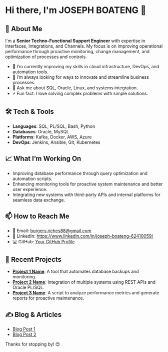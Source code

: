 # Hi there, I'm JOSEPH BOATENG 👋

## 🚀 About Me

I'm a **Senior Techno-Functional Support Engineer** with expertise in Interfaces, Integrations, and Channels. My focus is on improving operational performance through proactive monitoring, change management, and optimization of processes and controls.

- 🌱 I’m currently improving my skills in cloud infrastructure, DevOps, and automation tools.
- 🔭 I’m always looking for ways to innovate and streamline business processes.
- 💬 Ask me about SQL, Oracle, Linux, and systems integration.
- ⚡ Fun fact: I love solving complex problems with simple solutions.

## 🛠️ Tech & Tools

- **Languages**: SQL, PL/SQL, Bash, Python
- **Databases**: Oracle, MySQL
- **Platforms**: Kafka, Docker, AWS, Azure
- **DevOps**: Jenkins, Ansible, Git, Kubernetes

## 📈 What I’m Working On

- Improving database performance through query optimization and automation scripts.
- Enhancing monitoring tools for proactive system maintenance and better user experience.
- Integrating new systems with third-party APIs and internal platforms for seamless data exchange.

## 📫 How to Reach Me

- 📧 Email: burgers.riches88@gmail.com
- 💼 LinkedIn: https://www.linkedin.com/in/joseph-boateng-62410059/
- 💻 GitHub: [Your GitHub Profile](https://github.com/your-profile)

## 📝 Recent Projects

- **[Project 1 Name](https://github.com/your-profile/project-1)**: A tool that automates database backups and monitoring.
- **[Project 2 Name](https://github.com/your-profile/project-2)**: Integration of multiple systems using REST APIs and Oracle PL/SQL.
- **[Project 3 Name](https://github.com/your-profile/project-3)**: A script to analyze performance metrics and generate reports for proactive maintenance.

## ✍️ Blog & Articles

- [Blog Post 1](https://your-blog-link.com)
- [Blog Post 2](https://your-blog-link.com)

Thanks for stopping by! 😊
 

<!---
JOPA-DEV/JOPA-DEV is a ✨ special ✨ repository because its `README.md` (this file) appears on your GitHub profile.
You can click the Preview link to take a look at your changes.
--->
